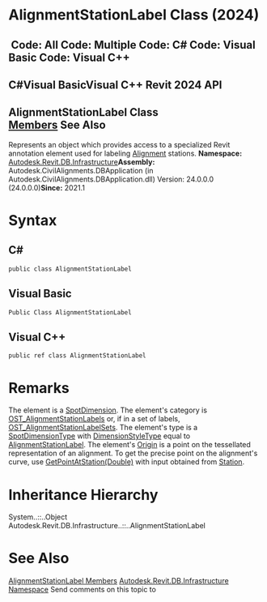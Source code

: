 # AlignmentStationLabel Class (2024)

﻿
 Code: All Code: Multiple Code: C# Code: Visual Basic Code: Visual C++   
---  
C#Visual BasicVisual C++
Revit 2024 API  
---  
AlignmentStationLabel Class  
[Members](c1e852d4-7674-3c96-1330-c4feb39a3a72.md "AlignmentStationLabel Members") See Also  
---  
Represents an object which provides access to a specialized Revit annotation element used for labeling [Alignment](6594712d-3b22-9b08-ab4c-782df88f36d1.md "Alignment Class") stations. 
**Namespace:** [Autodesk.Revit.DB.Infrastructure](cedea963-42a0-acf8-0f0e-5477c4212ae9.md "Autodesk.Revit.DB.Infrastructure Namespace")**Assembly:** Autodesk.CivilAlignments.DBApplication (in Autodesk.CivilAlignments.DBApplication.dll) Version: 24.0.0.0 (24.0.0.0)**Since:** 2021.1 
# Syntax
C#  
---  
```text
public class AlignmentStationLabel
```
  
Visual Basic  
---  
```text
Public Class AlignmentStationLabel
```
  
Visual C++  
---  
```text
public ref class AlignmentStationLabel
```
  
# Remarks
The element is a [SpotDimension](f3c633ac-1595-cb8d-5c1b-66eb3eefb433.md "SpotDimension Class"). The element's category is [OST_AlignmentStationLabels](ba1c5b30-242f-5fdc-8ea9-ec3b61e6e722.md "BuiltInCategory Enumeration") or, if in a set of labels, [OST_AlignmentStationLabelSets](ba1c5b30-242f-5fdc-8ea9-ec3b61e6e722.md "BuiltInCategory Enumeration"). The element's type is a [SpotDimensionType](06ffc197-308a-a350-6dd7-6f812e175bb6.md "SpotDimensionType Class") with [DimensionStyleType](130b0264-615d-610e-38e0-4ce2a8e2aecd.md "DimensionStyleType Enumeration") equal to [AlignmentStationLabel](130b0264-615d-610e-38e0-4ce2a8e2aecd.md "DimensionStyleType Enumeration"). The element's [Origin](df8b9dc6-9d36-ac2b-04cf-816d88f039b8.md "Origin Property") is a point on the tessellated representation of an alignment. To get the precise point on the alignment's curve, use [GetPointAtStation(Double)](1b4cc73b-dc00-0439-5480-fd7979b1e106.md "GetPointAtStation Method") with input obtained from [Station](1558579e-cdee-03ca-58b1-5630fe0fa0c1.md "Station Property"). 
# Inheritance Hierarchy
System..::..Object Autodesk.Revit.DB.Infrastructure..::..AlignmentStationLabel
# See Also
[AlignmentStationLabel Members](c1e852d4-7674-3c96-1330-c4feb39a3a72.md "AlignmentStationLabel Members")
[Autodesk.Revit.DB.Infrastructure Namespace](cedea963-42a0-acf8-0f0e-5477c4212ae9.md "Autodesk.Revit.DB.Infrastructure Namespace")
Send comments on this topic to 